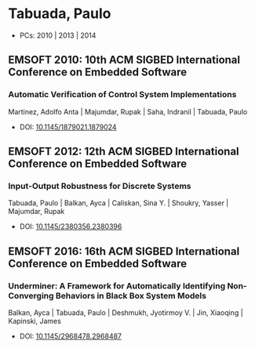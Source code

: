 # Tabuada, Paulo

* PCs: 2010 | 2013 | 2014

## EMSOFT 2010: 10th ACM SIGBED International Conference on Embedded Software

### Automatic Verification of Control System Implementations
Martinez, Adolfo Anta | Majumdar, Rupak | Saha, Indranil | Tabuada, Paulo
* DOI: [10.1145/1879021.1879024](https://doi.org/10.1145/1879021.1879024)

## EMSOFT 2012: 12th ACM SIGBED International Conference on Embedded Software

### Input-Output Robustness for Discrete Systems
Tabuada, Paulo | Balkan, Ayca | Caliskan, Sina Y. | Shoukry, Yasser | Majumdar, Rupak
* DOI: [10.1145/2380356.2380396](https://doi.org/10.1145/2380356.2380396)

## EMSOFT 2016: 16th ACM SIGBED International Conference on Embedded Software

### Underminer: A Framework for Automatically Identifying Non-Converging Behaviors in Black Box System Models
Balkan, Ayca | Tabuada, Paulo | Deshmukh, Jyotirmoy V. | Jin, Xiaoqing | Kapinski, James
* DOI: [10.1145/2968478.2968487](https://doi.org/10.1145/2968478.2968487)

